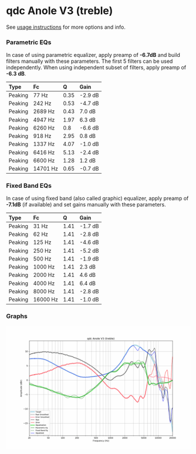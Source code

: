 # qdc Anole V3 (treble)
See [usage instructions](https://github.com/jaakkopasanen/AutoEq#usage) for more options and info.

### Parametric EQs
In case of using parametric equalizer, apply preamp of **-6.7dB** and build filters manually
with these parameters. The first 5 filters can be used independently.
When using independent subset of filters, apply preamp of **-6.3 dB**.

| Type    | Fc       |    Q | Gain    |
|:--------|:---------|:-----|:--------|
| Peaking | 77 Hz    | 0.35 | -2.9 dB |
| Peaking | 242 Hz   | 0.53 | -4.7 dB |
| Peaking | 2689 Hz  | 0.43 | 7.0 dB  |
| Peaking | 4947 Hz  | 1.97 | 6.3 dB  |
| Peaking | 6260 Hz  | 0.8  | -6.6 dB |
| Peaking | 918 Hz   | 2.95 | 0.8 dB  |
| Peaking | 1337 Hz  | 4.07 | -1.0 dB |
| Peaking | 6416 Hz  | 5.13 | -2.4 dB |
| Peaking | 6600 Hz  | 1.28 | 1.2 dB  |
| Peaking | 14701 Hz | 0.65 | -0.7 dB |

### Fixed Band EQs
In case of using fixed band (also called graphic) equalizer, apply preamp of **-7.1dB**
(if available) and set gains manually with these parameters.

| Type    | Fc       |    Q | Gain    |
|:--------|:---------|:-----|:--------|
| Peaking | 31 Hz    | 1.41 | -1.7 dB |
| Peaking | 62 Hz    | 1.41 | -2.8 dB |
| Peaking | 125 Hz   | 1.41 | -4.6 dB |
| Peaking | 250 Hz   | 1.41 | -5.2 dB |
| Peaking | 500 Hz   | 1.41 | -1.9 dB |
| Peaking | 1000 Hz  | 1.41 | 2.3 dB  |
| Peaking | 2000 Hz  | 1.41 | 4.6 dB  |
| Peaking | 4000 Hz  | 1.41 | 6.4 dB  |
| Peaking | 8000 Hz  | 1.41 | -2.8 dB |
| Peaking | 16000 Hz | 1.41 | -1.0 dB |

### Graphs
![](./qdc%20Anole%20V3%20(treble).png)